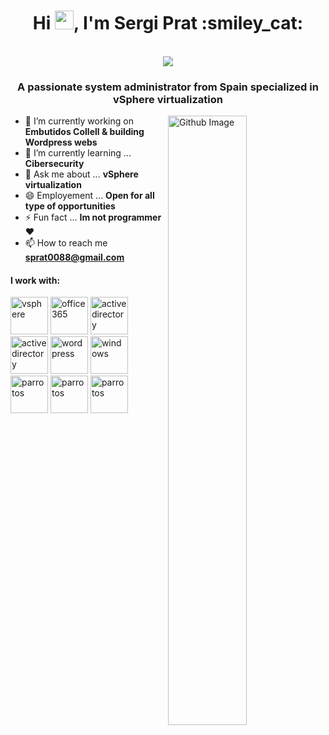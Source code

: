 <h1 align="center">Hi <img src="https://raw.githubusercontent.com/iampavangandhi/iampavangandhi/master/gifs/Hi.gif" width="30px">, I'm Sergi Prat :smiley_cat:</h1>
 <p align="center"><br/>
   <a href="https://www.linkedin.com/in/sergi-prat-merin-b96731213//">
    <img src="https://img.shields.io/badge/linkedin-Sergi Prat-blue">
  </a>
  
 
</p>

<h3 align="center">A passionate system administrator from Spain specialized in vSphere virtualization</h3>


<img width="50%" align="right" alt="Github Image" src="https://raw.githubusercontent.com/onimur/.github/master/.resources/git-header.svg" />


- 🔭 I’m currently working on **Embutidos Collell & building Wordpress webs**
- 🌱 I’m currently learning ... **Cibersecurity**
- 💬 Ask me about ... **vSphere virtualization**
- 😄 Employement ... **Open for all type of opportunities**
- ⚡ Fun fact ... **Im not programmer**❤
- 📫 How to reach me **sprat0088@gmail.com**
<h4>I work with:</h4>
<p align="left">
<img style="margin: auto;" src="https://w7.pngwing.com/pngs/365/66/png-transparent-vmware-esxi-vmware-vsphere-vmdk-virtual-machine-others-text-rectangle-logo.png" alt=vsphere width="60" height="60"/>
<img style="margin: auto;" src="https://www3.gobiernodecanarias.org/medusa/ecoescuela/pedagotic/files/formidable/5/office365.png" alt=office365 width="60" height="60"/>
<img style="margin: auto;" src="https://www.iterati.com.mx//img/product/instalacion-active-directory-instalacion-o-deployment-active-directory-1.jpg" alt=activedirectory width="60" height="60"/>
<img style="margin: auto;" src="https://s.w.org/style/images/about/WordPress-logotype-wmark.png" alt=activedirectory width="60" height="60"/>
<img style="margin: auto;" src="https://concepto.de/wp-content/uploads/2018/09/sjfogvgbk-e1537188125611-800x400.jpg" alt=wordpress width="60" height="60"/>
<img style="margin: auto;" src="https://www.profesionalreview.com/wp-content/uploads/2016/06/ubuntu-logo-1280x720.jpg" alt=windows width="60" height="60"/>
<img style="margin: auto;" src="https://www.ochobitshacenunbyte.com/wp-content/uploads/2022/01/parro-security-os-portada-2.jpg" alt=parrotos width="60" height="60"/>
<img style="margin: auto;" src="https://www.linuxadictos.com/wp-content/uploads/centos-stream.jpg" alt=parrotos width="60" height="60"/>
<img style="margin: auto;" src="https://a0.awsstatic.com/libra-css/images/logos/aws_logo_smile_1200x630.png" alt=parrotos width="60" height="60"/>
</p>
